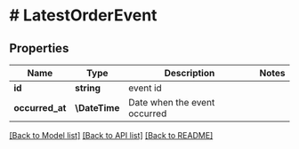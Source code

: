 # # LatestOrderEvent

## Properties

Name | Type | Description | Notes
------------ | ------------- | ------------- | -------------
**id** | **string** | event id |
**occurred_at** | **\DateTime** | Date when the event occurred |

[[Back to Model list]](../../README.md#models) [[Back to API list]](../../README.md#endpoints) [[Back to README]](../../README.md)
